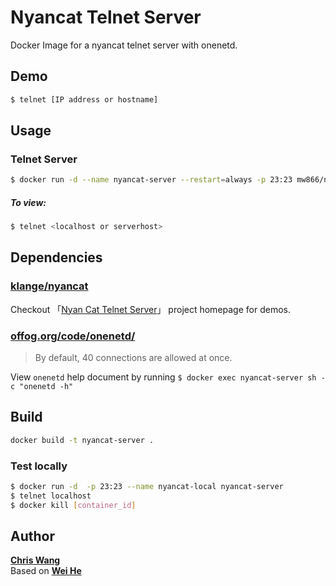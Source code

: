 # Nyancat Telnet Server

Docker Image for a nyancat telnet server with onenetd.


## Demo

```bash
$ telnet [IP address or hostname]
```


## Usage

### Telnet Server
```bash
$ docker run -d --name nyancat-server --restart=always -p 23:23 mw866/nyancat-server
```

##### To view:
```bash
$ telnet <localhost or serverhost>
```



## Dependencies

### [klange/nyancat](https://github.com/klange/nyancat)
Checkout 「[Nyan Cat Telnet Server](http://nyancat.dakko.us/)」 project homepage for demos.

### [offog.org/code/onenetd/](http://offog.org/git/onenetd)
> By default, 40 connections are allowed at once.

View `onenetd` help document by running `$ docker exec nyancat-server sh -c "onenetd -h"`


## Build
```bash
docker build -t nyancat-server . 
```

### Test locally
```bash
$ docker run -d  -p 23:23 --name nyancat-local nyancat-server
$ telnet localhost
$ docker kill [container_id]
```

## Author
[**Chris Wang**](https://chriswang.tech)  
Based on [**Wei He**](https://whe.me) 